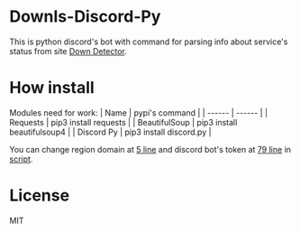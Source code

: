 # DownIs-Discord-Py
This is python discord's bot with command for parsing info about service's status from site [Down Detector](https://downdetector.com).

# How install
Modules need for work: 
| Name | pypi's command |
| ------ | ------ |
| Requests | pip3 install requests |
| BeautifulSoup | pip3 install beautifulsoup4  |
| Discord Py | pip3 install discord.py  |

You can change region domain at [5 line](BotCopy.py#L5) and discord bot's token at [79 line](BotCopy.py#L79) in [script]().

# License
MIT
